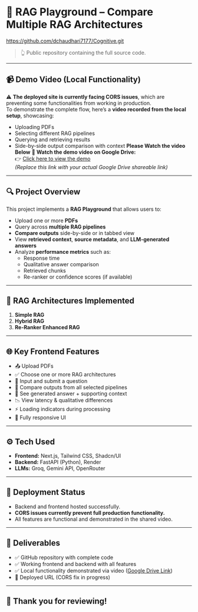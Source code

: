 # 🧠 RAG Playground – Compare Multiple RAG Architectures

https://github.com/dchaudhari7177/Cognitive.git 
> 👆 Public repository containing the full source code.

---

## 📹 Demo Video (Local Functionality)

⚠️ **The deployed site is currently facing CORS issues**, which are preventing some functionalities from working in production.  
To demonstrate the complete flow, here’s a **video recorded from the local setup**, showcasing:

- Uploading PDFs
- Selecting different RAG pipelines
- Querying and retrieving results
- Side-by-side output comparison with context
**Please Watch the video Below**
📁 **Watch the demo video on Google Drive:**  
👉 [Click here to view the demo](https://drive.google.com/file/d/1J03PcaxUngdxH9xMmX1KNjoCyf99w9QD/view?usp=sharing)  
*(Replace this link with your actual Google Drive shareable link)*

---

## 🔍 Project Overview

This project implements a **RAG Playground** that allows users to:

- Upload one or more **PDFs**
- Query across **multiple RAG pipelines**
- **Compare outputs** side-by-side or in tabbed view
- View **retrieved context**, **source metadata**, and **LLM-generated answers**
- Analyze **performance metrics** such as:
  - Response time
  - Qualitative answer comparison
  - Retrieved chunks
  - Re-ranker or confidence scores (if available)

---

## 🧪 RAG Architectures Implemented

1. **Simple RAG**
2. **Hybrid RAG**
3. **Re-Ranker Enhanced RAG**

---

## 🌐 Key Frontend Features

- 📤 Upload PDFs
- ✅ Choose one or more RAG architectures
- 💬 Input and submit a question
- 🔁 Compare outputs from all selected pipelines
- 🧠 See generated answer + supporting context
- 📉 View latency & qualitative differences
- ⚡ Loading indicators during processing
- 📱 Fully responsive UI

---

## ⚙️ Tech Used

- **Frontend:** Next.js, Tailwind CSS, Shadcn/UI
- **Backend:** FastAPI (Python), Render
- **LLMs:** Groq, Gemini API, OpenRouter


---

## 🚧 Deployment Status

- Backend and frontend hosted successfully.
- **CORS issues currently prevent full production functionality.**
- All features are functional and demonstrated in the shared video.

---

## 📝 Deliverables

- ✅ GitHub repository with complete code
- ✅ Working frontend and backend with all features
- ✅ Local functionality demonstrated via video ([Google Drive Link](https://drive.google.com/file/d/1J03PcaxUngdxH9xMmX1KNjoCyf99w9QD/view?usp=drive_link))
- 🚧 Deployed URL (CORS fix in progress)

---

## 🙌 Thank you for reviewing!

